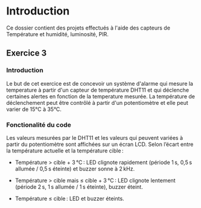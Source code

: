 # Introduction
Ce dossier contient des projets effectués à l'aide des capteurs de Température et humidité, luminosité, PIR.
## Exercice 3
### Introduction
Le but de cet exercice est de concevoir un système d'alarme qui mesure la temperature à partir d'un capteur de température DHT11 et qui déclenche certaines alertes en fonction de la temperature mesurée. La température de déclenchement peut être contrôlé à partir d'un potentiomètre et elle peut varier de 15°C à 35°C.
### Fonctionalité du code
Les valeurs mesurées par le DHT11 et les valeurs qui peuvent variées à partir du potentiomètre sont affichées sur un écran LCD. Selon l’écart entre la température actuelle et la température cible :

- Température > cible + 3 °C : LED clignote rapidement (période 1 s, 0,5 s allumée / 0,5 s éteinte) et buzzer sonne à 2 kHz.

- Température > cible mais ≤ cible + 3 °C : LED clignote lentement (période 2 s, 1 s allumée / 1 s éteinte), buzzer éteint.

- Température ≤ cible : LED et buzzer éteints.
